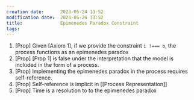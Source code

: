 ```yaml
---
creation date:		2023-05-24 13:52
modification date:	2023-05-24 13:52
title: 				Epimenedes Paradox Constraint
tags:
---
```

1. [Prop]  Given [Axiom 1], if we provide the constraint `i !=== o`, the process functions as an epimenedes paradox  
2. [Prop]  [Prop 1] is false under the interpretation that the model is included in the form of a process. 
3. [Prop]  Implementing the epimenedes paradox in the process requires self-reference.
4. [Prop] Self-reference is implicit in [[Process Representation]]
5. [Prop] Time is a resolution to to the epimenedes paradox